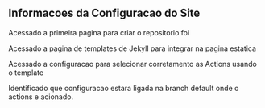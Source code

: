 ## Informacoes da Configuracao do Site 

Acessado a primeira pagina para criar o repositorio foi

Acessado a pagina de templates de Jekyll para integrar na pagina estatica

Acessado a configuracao para selecionar corretamento as Actions usando o template 

Identificado que configuracao estara ligada na branch default onde o actions e acionado. 

